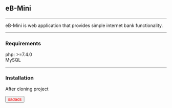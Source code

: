 

## eB-Mini

---

eB-Mini is web application that provides simple internet bank functionality.

---

### Requirements

php: >=7.4.0
<br>
MySQL

---

### Installation

After cloning project

<button style="color: red"> sadads</button>

